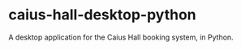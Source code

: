 caius-hall-desktop-python
=========================

A desktop application for the Caius Hall booking system, in Python.